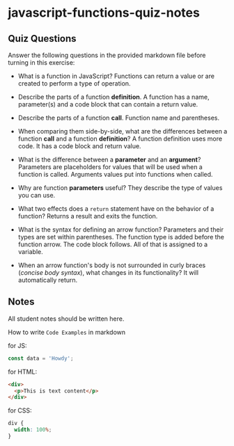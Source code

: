 # javascript-functions-quiz-notes

## Quiz Questions

Answer the following questions in the provided markdown file before turning in this exercise:

- What is a function in JavaScript?
  Functions can return a value or are created to perform a type of operation.

- Describe the parts of a function **definition**.
  A function has a name, parameter(s) and a code block that can contain a return value.

- Describe the parts of a function **call**.
  Function name and parentheses.

- When comparing them side-by-side, what are the differences between a function **call** and a function **definition**?
  A function definition uses more code. It has a code block and return value.

- What is the difference between a **parameter** and an **argument**?
  Parameters are placeholders for values that will be used when a function is called.
  Arguments values put into functions when called.

- Why are function **parameters** useful?
  They describe the type of values you can use.

- What two effects does a `return` statement have on the behavior of a function?
  Returns a result and exits the function.

- What is the syntax for defining an arrow function?
  Parameters and their types are set within parentheses. The function type is added before the function arrow. The code block follows. All of that is assigned to a variable.

- When an arrow function's body is not surrounded in curly braces (_concise body syntax_), what changes in its functionality?
  It will automatically return.

## Notes

All student notes should be written here.

How to write `Code Examples` in markdown

for JS:

```javascript
const data = 'Howdy';
```

for HTML:

```html
<div>
  <p>This is text content</p>
</div>
```

for CSS:

```css
div {
  width: 100%;
}
```
